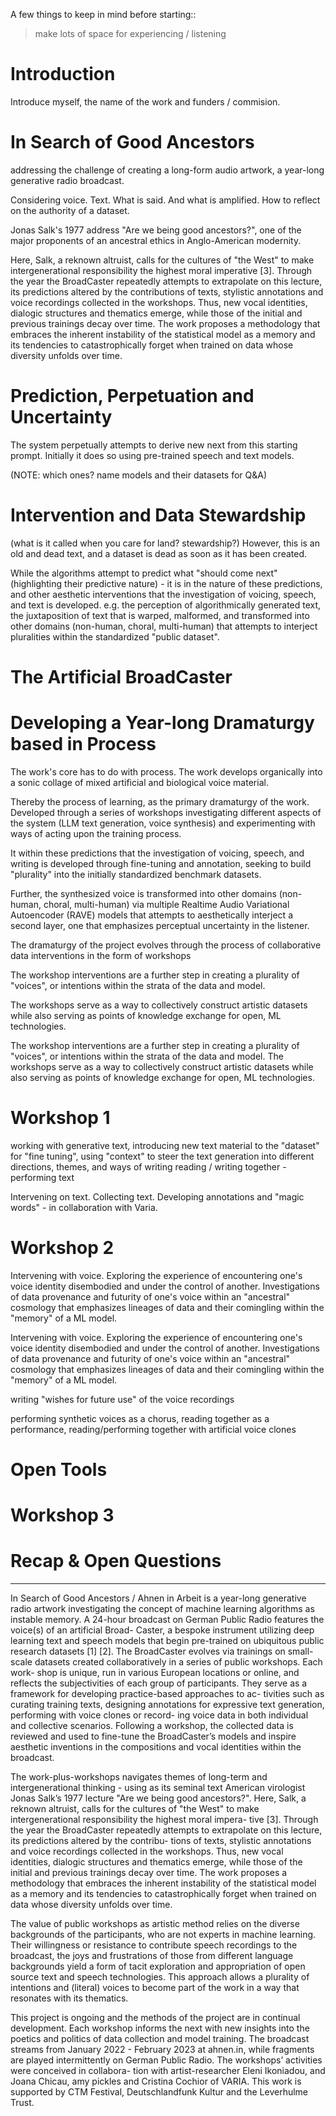 A few things to keep in mind before starting::
> make lots of space for experiencing / listening

# Introduction
Introduce myself, the name of the work and funders / commision.

# In Search of Good Ancestors
addressing the challenge of creating a long-form audio artwork, a year-long generative radio broadcast.

Considering voice. Text. What is said. And what is amplified. How to reflect on the authority of a dataset.

Jonas Salk's 1977 address "Are we being good ancestors?", one of the major proponents of an ancestral ethics in Anglo-American modernity.

Here, Salk, a reknown altruist, calls for the cultures of "the West" to make intergenerational responsibility the highest moral imperative [3]. Through the year the BroadCaster repeatedly attempts to extrapolate on this lecture, its predictions altered by the contributions of texts, stylistic annotations and voice recordings collected in the workshops. Thus, new vocal identities, dialogic structures and thematics emerge, while those of the initial and previous trainings decay over time. The work proposes a methodology that embraces the inherent instability of the statistical model as a memory and its tendencies to catastrophically forget when trained on data whose diversity unfolds over time.


# Prediction, Perpetuation and Uncertainty

The system perpetually attempts to derive new next from this starting prompt. Initially it does so using pre-trained speech and text models.

(NOTE: which ones? name models and their datasets for Q&A)

# Intervention and Data Stewardship

(what is it called when you care for land? stewardship?)
However, this is an old and dead text, and a dataset is dead as soon as it has been created.

While the algorithms attempt to predict what "should come next" (highlighting their predictive nature) - it is in the nature of these predictions, and other aesthetic interventions that the investigation of voicing, speech, and text is developed. e.g. the perception of algorithmically generated text, the juxtaposition of text that is warped, malformed, and transformed into other domains (non-human, choral, multi-human) that attempts to interject pluralities within the standardized "public dataset".


# The Artificial BroadCaster


# Developing a Year-long Dramaturgy based in Process

The work's core has to do with process.
The work develops organically into a sonic collage of mixed artificial and biological voice material.

Thereby the process of learning, as the primary dramaturgy of the work. Developed through a series of workshops investigating different aspects of the system (LLM text generation, voice synthesis) and experimenting with ways of acting upon the training process.

It within these predictions that the investigation of voicing, speech, and writing is developed through fine-tuning and annotation, seeking to build "plurality" into the initially standardized benchmark datasets.

Further, the synthesized voice is transformed into other domains (non-human, choral, multi-human) via multiple Realtime Audio Variational Autoencoder (RAVE) models that attempts to aesthetically interject a second layer, one that emphasizes perceptual uncertainty in the listener.

The dramaturgy of the project evolves through the process of collaborative data interventions in the form of workshops

The workshop interventions are a further step in creating a plurality of "voices", or intentions within the strata of the data and model.

The workshops serve as a way to collectively construct artistic datasets while also serving as points of knowledge exchange for open, ML technologies.


The workshop interventions are a further step in creating a plurality of "voices", or intentions within the strata of the data and model. The workshops serve as a way to collectively construct artistic datasets while also serving as points of knowledge exchange for open, ML technologies.

# Workshop 1

working with generative text, introducing new text material to the "dataset" for "fine tuning", using "context" to steer the text generation into different directions, themes, and ways of writing
reading / writing together - performing text

Intervening on text. Collecting text. Developing annotations and "magic words" - in collaboration with Varia.



# Workshop 2
Intervening with voice. Exploring the experience of encountering one's voice identity disembodied and under the control of another. Investigations of data provenance and futurity of one's voice within an "ancestral" cosmology that emphasizes lineages of data and their comingling within the "memory" of a ML model.

Intervening with voice. Exploring the experience of encountering one's voice identity disembodied and under the control of another. Investigations of data provenance and futurity of one's voice within an "ancestral" cosmology that emphasizes lineages of data and their comingling within the "memory" of a ML model.

writing "wishes for future use" of the voice recordings

performing synthetic voices as a chorus, reading together as a performance, reading/performing together with artificial voice clones



# Open Tools

# Workshop 3

# Recap & Open Questions




------




In Search of Good Ancestors / Ahnen in Arbeit is a year-long
generative radio artwork investigating the concept of machine
learning algorithms as instable memory. A 24-hour broadcast on
German Public Radio features the voice(s) of an artificial Broad-
Caster, a bespoke instrument utilizing deep learning text and speech
models that begin pre-trained on ubiquitous public research datasets
[1] [2]. The BroadCaster evolves via trainings on small-scale datasets
created collaboratively in a series of public workshops. Each work-
shop is unique, run in various European locations or online, and
reflects the subjectivities of each group of participants. They serve
as a framework for developing practice-based approaches to ac-
tivities such as curating training texts, designing annotations for
expressive text generation, performing with voice clones or record-
ing voice data in both individual and collective scenarios. Following
a workshop, the collected data is reviewed and used to fine-tune
the BroadCaster’s models and inspire aesthetic inventions in the
compositions and vocal identities within the broadcast.

The work-plus-workshops navigates themes of long-term and
intergenerational thinking - using as its seminal text American
virologist Jonas Salk’s 1977 lecture "Are we being good ancestors?".
Here, Salk, a reknown altruist, calls for the cultures of "the West"
to make intergenerational responsibility the highest moral impera-
tive [3]. Through the year the BroadCaster repeatedly attempts to
extrapolate on this lecture, its predictions altered by the contribu-
tions of texts, stylistic annotations and voice recordings collected in
the workshops. Thus, new vocal identities, dialogic structures and
thematics emerge, while those of the initial and previous trainings
decay over time. The work proposes a methodology that embraces
the inherent instability of the statistical model as a memory and its
tendencies to catastrophically forget when trained on data whose
diversity unfolds over time.

The value of public workshops as artistic method relies on the diverse backgrounds of the participants, who are not experts in machine learning. Their willingness or resistance to contribute speech recordings to the broadcast, the joys and frustrations of those from different language backgrounds yield a form of tacit exploration and appropriation of open source text and speech technologies. This approach allows a plurality of intentions and (literal) voices to become part of the work in a way that resonates with its thematics.

This project is ongoing and the methods of the project are in
continual development. Each workshop informs the next with new
insights into the poetics and politics of data collection and model
training. The broadcast streams from January 2022 - February 2023
at ahnen.in, while fragments are played intermittently on German
Public Radio. The workshops’ activities were conceived in collabora-
tion with artist-researcher Eleni Ikoniadou, and Joana Chicau, amy
pickles and Cristina Cochior of VARIA. This work is supported by
CTM Festival, Deutschlandfunk Kultur and the Leverhulme Trust.
